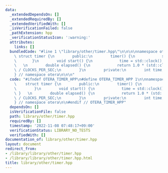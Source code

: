 ```yaml
---
data:
  _extendedDependsOn: []
  _extendedRequiredBy: []
  _extendedVerifiedWith: []
  _isVerificationFailed: false
  _pathExtension: hpp
  _verificationStatusIcon: ':warning:'
  attributes:
    links: []
  bundledCode: "#line 1 \"library/other/timer.hpp\"\n\n\n\nnamespace otera {\n   \
    \ struct timer {\n        public:\n        timer() {\n            start();\n \
    \       }\n        void start() {\n            time = std::clock();\n        }\
    \   \n        double elapsed() {\n            return 1.0 * (std::clock() - time)\
    \ / CLOCKS_PER_SEC;\n        }\n        private:\n        int time;\n    };\n\
    } // namespace otera\n\n\n"
  code: "#ifndef OTERA_TIMER_HPP\n#define OTERA_TIMER_HPP 1\n\nnamespace otera {\n\
    \    struct timer {\n        public:\n        timer() {\n            start();\n\
    \        }\n        void start() {\n            time = std::clock();\n       \
    \ }   \n        double elapsed() {\n            return 1.0 * (std::clock() - time)\
    \ / CLOCKS_PER_SEC;\n        }\n        private:\n        int time;\n    };\n\
    } // namespace otera\n\n#endif // OTERA_TIMER_HPP"
  dependsOn: []
  isVerificationFile: false
  path: library/other/timer.hpp
  requiredBy: []
  timestamp: '2022-11-08 07:48:17+09:00'
  verificationStatus: LIBRARY_NO_TESTS
  verifiedWith: []
documentation_of: library/other/timer.hpp
layout: document
redirect_from:
- /library/library/other/timer.hpp
- /library/library/other/timer.hpp.html
title: library/other/timer.hpp
---
```

